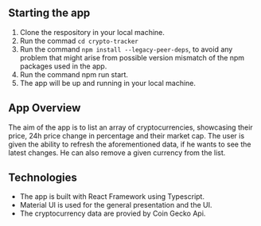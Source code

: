 
## Starting the app
1. Clone the respository in your local machine.
2. Run the commad `cd crypto-tracker`
3. Run the command `npm install --legacy-peer-deps`, to avoid any problem that might arise from possible version mismatch of the npm packages used in the app.
4. Run the command npm run start.
5. The app will be up and running in your local machine.

## App Overview
The aim of the app is to list an array of cryptocurrencies, showcasing their price, 24h price change in percentage and their market cap. The user is given the ability to refresh the aforementioned data, if he wants to see the latest changes. He can also remove a given currency from the list.

## Technologies
- The app is built with React Framework using Typescript.
- Material UI is used for the general presentation and the UI.
- The cryptocurrency data are provied by Coin Gecko Api.

